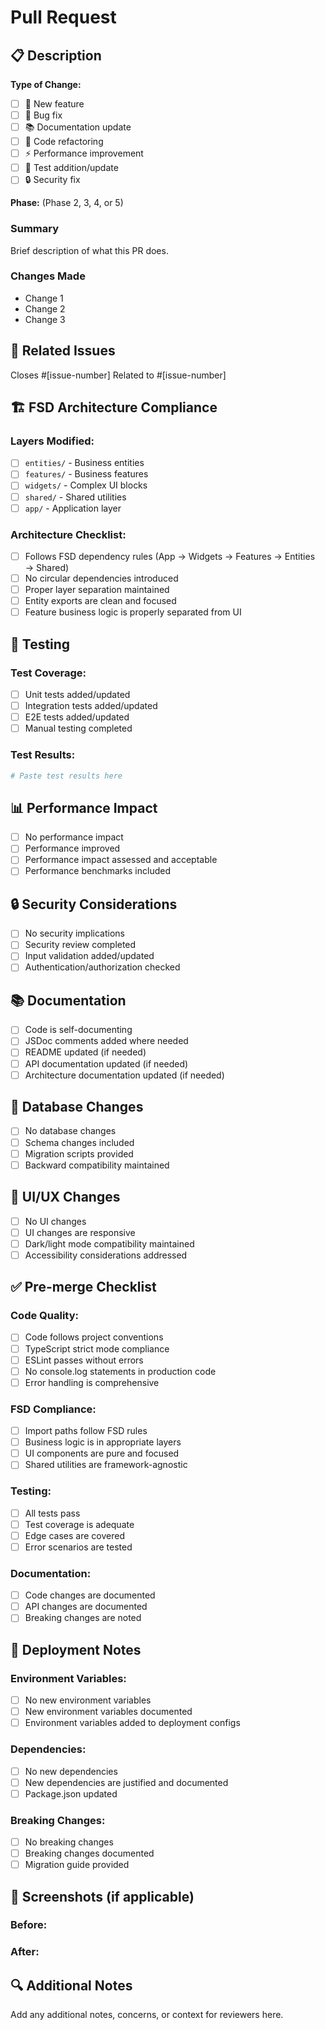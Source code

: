 # Pull Request

## 📋 Description

**Type of Change:**
- [ ] 🚀 New feature
- [ ] 🐛 Bug fix
- [ ] 📚 Documentation update
- [ ] 🔧 Code refactoring
- [ ] ⚡ Performance improvement
- [ ] 🧪 Test addition/update
- [ ] 🔒 Security fix

**Phase:** (Phase 2, 3, 4, or 5)

### Summary
Brief description of what this PR does.

### Changes Made
- Change 1
- Change 2
- Change 3

## 🎯 Related Issues
Closes #[issue-number]
Related to #[issue-number]

## 🏗️ FSD Architecture Compliance

### Layers Modified:
- [ ] `entities/` - Business entities
- [ ] `features/` - Business features
- [ ] `widgets/` - Complex UI blocks
- [ ] `shared/` - Shared utilities
- [ ] `app/` - Application layer

### Architecture Checklist:
- [ ] Follows FSD dependency rules (App → Widgets → Features → Entities → Shared)
- [ ] No circular dependencies introduced
- [ ] Proper layer separation maintained
- [ ] Entity exports are clean and focused
- [ ] Feature business logic is properly separated from UI

## 🧪 Testing

### Test Coverage:
- [ ] Unit tests added/updated
- [ ] Integration tests added/updated
- [ ] E2E tests added/updated
- [ ] Manual testing completed

### Test Results:
```bash
# Paste test results here
```

## 📊 Performance Impact

- [ ] No performance impact
- [ ] Performance improved
- [ ] Performance impact assessed and acceptable
- [ ] Performance benchmarks included

## 🔒 Security Considerations

- [ ] No security implications
- [ ] Security review completed
- [ ] Input validation added/updated
- [ ] Authentication/authorization checked

## 📚 Documentation

- [ ] Code is self-documenting
- [ ] JSDoc comments added where needed
- [ ] README updated (if needed)
- [ ] API documentation updated (if needed)
- [ ] Architecture documentation updated (if needed)

## 🔄 Database Changes

- [ ] No database changes
- [ ] Schema changes included
- [ ] Migration scripts provided
- [ ] Backward compatibility maintained

## 📱 UI/UX Changes

- [ ] No UI changes
- [ ] UI changes are responsive
- [ ] Dark/light mode compatibility maintained
- [ ] Accessibility considerations addressed

## ✅ Pre-merge Checklist

### Code Quality:
- [ ] Code follows project conventions
- [ ] TypeScript strict mode compliance
- [ ] ESLint passes without errors
- [ ] No console.log statements in production code
- [ ] Error handling is comprehensive

### FSD Compliance:
- [ ] Import paths follow FSD rules
- [ ] Business logic is in appropriate layers
- [ ] UI components are pure and focused
- [ ] Shared utilities are framework-agnostic

### Testing:
- [ ] All tests pass
- [ ] Test coverage is adequate
- [ ] Edge cases are covered
- [ ] Error scenarios are tested

### Documentation:
- [ ] Code changes are documented
- [ ] API changes are documented
- [ ] Breaking changes are noted

## 🚀 Deployment Notes

### Environment Variables:
- [ ] No new environment variables
- [ ] New environment variables documented
- [ ] Environment variables added to deployment configs

### Dependencies:
- [ ] No new dependencies
- [ ] New dependencies are justified and documented
- [ ] Package.json updated

### Breaking Changes:
- [ ] No breaking changes
- [ ] Breaking changes documented
- [ ] Migration guide provided

## 📸 Screenshots (if applicable)

### Before:
<!-- Add screenshots of the current state -->

### After:
<!-- Add screenshots of the new state -->

## 🔍 Additional Notes

Add any additional notes, concerns, or context for reviewers here.